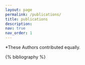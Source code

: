 ```yaml
---
layout: page
permalink: /publications/
title: publications
description:
nav: true
nav_order: 1
---
```


*These Authors contributed equally.

<!-- _pages/publications.md -->
<div class="publications">

{% bibliography %}

</div>
